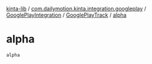 [kinta-lib](../../../index.md) / [com.dailymotion.kinta.integration.googleplay](../../index.md) / [GooglePlayIntegration](../index.md) / [GooglePlayTrack](index.md) / [alpha](./alpha.md)

# alpha

`alpha`